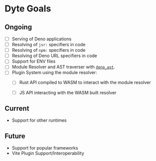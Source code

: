 # Dyte Goals

## Ongoing

- [ ] Serving of Deno applications
- [ ] Resolving of `jsr:` specifiers in code
- [ ] Resolving of `npm:` specifiers in code
- [ ] Resolving of Deno URL specifiers in code
- [ ] Support for ENV files
- [ ] Module Resolver and AST traverser with [`deno_ast`](https://github.com/denoland/deno_ast).
- [ ] Plugin System using the module resolver:
    - [ ] Rust API compiled to WASM to interact with the module resolver
    - [ ] JS API interacting with the WASM built resolver


## Current

- Support for other runtimes

## Future

- Support for popular frameworks
- Vite Plugin Support/Interoperability

